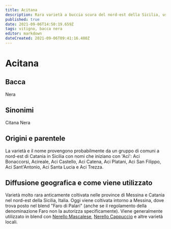 ```yaml
---
title: Acitana
description: Rara varietà a buccia scura del nord-est della Sicilia, usata in blend.
published: true
date: 2021-09-06T14:50:19.659Z
tags: vitigno, bacca nera
editor: markdown
dateCreated: 2021-09-06T09:41:16.480Z
---
```


# Acitana

## Bacca
Nera

## Sinonimi
Citana Nera

## Origini e parentele
La varietà e il nome provengono probabilmente da un gruppo di comuni a nord-est di Catania in Sicilia con nomi che iniziano con 'Aci': Aci Bonaccorsi, Acireale, Aci Castello, Aci Catena, Aci Platani, Aci San Filippo, Aci Sant'Antonio, Aci Santa Lucia e Aci Trezza.

## Diffusione geografica e come viene utilizzato

Varietà molto rara anticamente coltivata nelle province di Messina e Catania nel nord-est della Sicilia, Italia. Oggi viene coltivata intorno a Messina, dove trova posto nel blend "Faro di Palari" (anche se il regolamento della denominazione Faro non la autorizza specificamente). Viene generalmente utilizzato in blend con [Nerello Mascalese](/vitigni/Italia/bacca-nera/nerello-mascalese), [Nerello Cappuccio](/vitigni/Italia/bacca-nera/nerello-cappuccio) e altre varietà locali.


